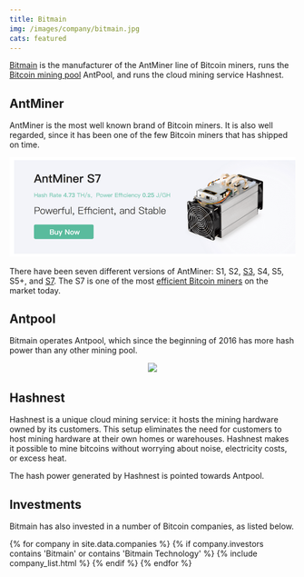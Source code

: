 ```yaml
---
title: Bitmain
img: /images/company/bitmain.jpg
cats: featured
---
```

[Bitmain](https://www.bitmain.com/) is the manufacturer of the AntMiner line of Bitcoin miners, runs the [Bitcoin mining pool](https://www.bitcoinmining.com/bitcoin-mining-pools/) AntPool, and runs the cloud mining service Hashnest. 

## AntMiner

AntMiner is the most well known brand of Bitcoin miners. It is also well regarded, since it has been one of the few Bitcoin miners that has shipped on time. 

<img src="/images/antminer.png" />

There have been seven different versions of AntMiner: S1, S2, [S3](https://www.bitcoinmining.com/antminer-s3-bitcoin-miner-setup/), S4, S5, S5+, and [S7](https://www.bitcoinmining.com/how-to-setup-bitcoin-mining-hardware-bitmain-antminer/). The S7 is one of the most [efficient Bitcoin miners](https://www.bitcoinmining.com/bitcoin-mining-hardware/) on the market today. 
 
## Antpool

Bitmain operates Antpool, which since the beginning of 2016 has more hash power than any other mining pool. 

<center><img src="https://www.bitcoinmining.com/images/bitcoin-mining-pool-hash-rate-distribution.png"></center>

## Hashnest

Hashnest is a unique cloud mining service: it hosts the mining hardware owned by its customers. This setup eliminates the need for customers to host mining hardware at their own homes or warehouses. Hashnest makes it possible to mine bitcoins without worrying about noise, electricity costs, or excess heat. 

The hash power generated by Hashnest is pointed towards Antpool. 

## Investments

Bitmain has also invested in a number of Bitcoin companies, as listed below.

{% for company in site.data.companies %}
{% if company.investors contains 'Bitmain' or contains 'Bitmain Technology'  %}
{% include company_list.html %}
{% endif %}
{% endfor %}
